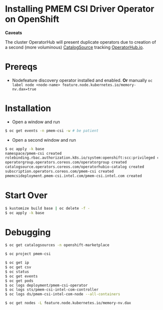 # Installing PMEM CSI Driver Operator on OpenShift

**Caveats**

The cluster OperatorHub will present duplicate operators due to creation of a second (more voluminous) [CatalogSource](base/catalogsource.yaml) tracking [OperatorHub.io](https://operatorhub.io/).
# Prereqs

* Nodefeature discovery operator installed and enabled. **Or** manually `oc label node <node-name> feature.node.kubernetes.io/memory-nv.dax=true`

# Installation

* Open a window and run

```bash
$ oc get events -n pmem-csi -w # be patient
```

* Open a second window and run

```bash
$ oc apply -k base
namespace/pmem-csi created
rolebinding.rbac.authorization.k8s.io/system:openshift:scc:privileged created
operatorgroup.operators.coreos.com/operatorgroup created
catalogsource.operators.coreos.com/operatorhubio-catalog created
subscription.operators.coreos.com/pmem-csi created
pmemcsideployment.pmem-csi.intel.com/pmem-csi.intel.com created
```

# Start Over

```bash
$ kustomize build base | oc delete -f -
$ oc apply -k base
```

# Debugging

```bash
$ oc get catalogsources -n openshift-marketplace

$ oc project pmem-csi

$ oc get ip
$ oc get csv
$ oc status
$ oc get events
$ oc get pods
$ oc logs deployment/pmem-csi-operator
$ oc logs sts/pmem-csi-intel-com-controller
$ oc logs ds/pmem-csi-intel-com-node --all-containers

$ oc get nodes -L feature.node.kubernetes.io/memory-nv.dax
```
